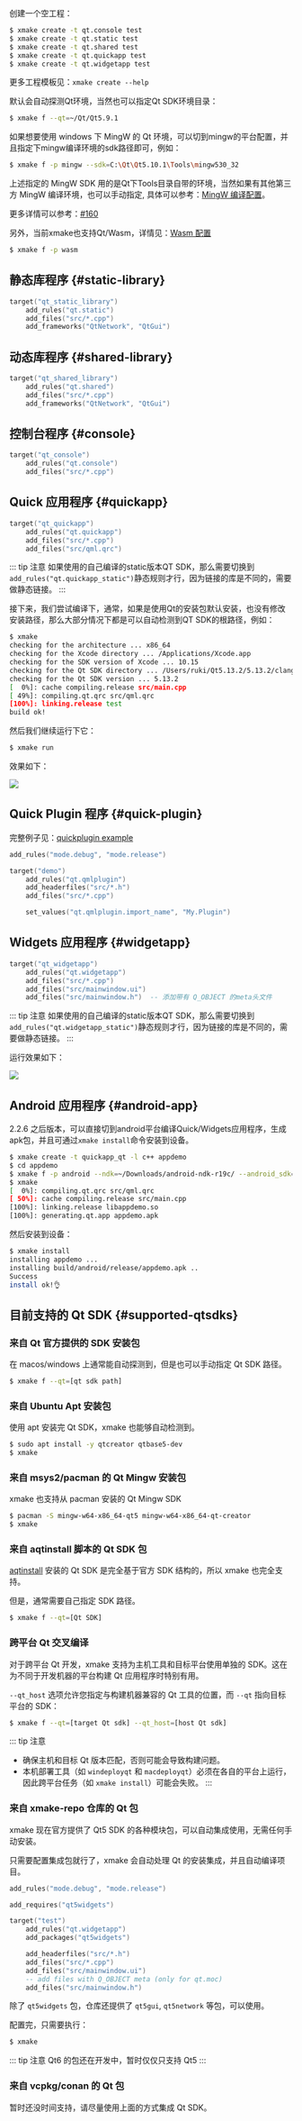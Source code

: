 创建一个空工程：

```sh
$ xmake create -t qt.console test
$ xmake create -t qt.static test
$ xmake create -t qt.shared test
$ xmake create -t qt.quickapp test
$ xmake create -t qt.widgetapp test
```

更多工程模板见：`xmake create --help`

默认会自动探测Qt环境，当然也可以指定Qt SDK环境目录：

```sh
$ xmake f --qt=~/Qt/Qt5.9.1
```

如果想要使用 windows 下 MingW 的 Qt 环境，可以切到mingw的平台配置，并且指定下mingw编译环境的sdk路径即可，例如：

```sh
$ xmake f -p mingw --sdk=C:\Qt\Qt5.10.1\Tools\mingw530_32
```

上述指定的 MingW SDK 用的是Qt下Tools目录自带的环境，当然如果有其他第三方 MingW 编译环境，也可以手动指定,
具体可以参考：[MingW 编译配置](/zh/guide/basic-commands/build-configuration#mingw)。

更多详情可以参考：[#160](https://github.com/xmake-io/xmake/issues/160)

另外，当前xmake也支持Qt/Wasm，详情见：[Wasm 配置](/zh/guide/basic-commands/build-configuration#wasm-webassembly)

```sh
$ xmake f -p wasm
```

## 静态库程序 {#static-library}

```lua
target("qt_static_library")
    add_rules("qt.static")
    add_files("src/*.cpp")
    add_frameworks("QtNetwork", "QtGui")
```

## 动态库程序 {#shared-library}

```lua
target("qt_shared_library")
    add_rules("qt.shared")
    add_files("src/*.cpp")
    add_frameworks("QtNetwork", "QtGui")
```

## 控制台程序 {#console}

```lua
target("qt_console")
    add_rules("qt.console")
    add_files("src/*.cpp")
```

## Quick 应用程序 {#quickapp}

```lua
target("qt_quickapp")
    add_rules("qt.quickapp")
    add_files("src/*.cpp")
    add_files("src/qml.qrc")
```

::: tip 注意
如果使用的自己编译的static版本QT SDK，那么需要切换到`add_rules("qt.quickapp_static")`静态规则才行，因为链接的库是不同的，需要做静态链接。
:::

接下来，我们尝试编译下，通常，如果是使用Qt的安装包默认安装，也没有修改安装路径，那么大部分情况下都是可以自动检测到QT SDK的根路径，例如：

```sh
$ xmake
checking for the architecture ... x86_64
checking for the Xcode directory ... /Applications/Xcode.app
checking for the SDK version of Xcode ... 10.15
checking for the Qt SDK directory ... /Users/ruki/Qt5.13.2/5.13.2/clang_64
checking for the Qt SDK version ... 5.13.2
[  0%]: cache compiling.release src/main.cpp
[ 49%]: compiling.qt.qrc src/qml.qrc
[100%]: linking.release test
build ok!
```

然后我们继续运行下它：

```sh
$ xmake run
```

效果如下：

![](/assets/img/guide/qt_quickapp.png)

## Quick Plugin 程序 {#quick-plugin}

完整例子见：[quickplugin example](https://github.com/xmake-io/xmake/tree/master/tests/projects/qt/quickplugin)

```lua
add_rules("mode.debug", "mode.release")

target("demo")
    add_rules("qt.qmlplugin")
    add_headerfiles("src/*.h")
    add_files("src/*.cpp")

    set_values("qt.qmlplugin.import_name", "My.Plugin")
```

## Widgets 应用程序 {#widgetapp}

```lua
target("qt_widgetapp")
    add_rules("qt.widgetapp")
    add_files("src/*.cpp")
    add_files("src/mainwindow.ui")
    add_files("src/mainwindow.h")  -- 添加带有 Q_OBJECT 的meta头文件
```

::: tip 注意
如果使用的自己编译的static版本QT SDK，那么需要切换到`add_rules("qt.widgetapp_static")`静态规则才行，因为链接的库是不同的，需要做静态链接。
:::

运行效果如下：

![](/assets/img/guide/qt_widgetapp.png)


## Android 应用程序 {#android-app}

2.2.6 之后版本，可以直接切到android平台编译Quick/Widgets应用程序，生成apk包，并且可通过`xmake install`命令安装到设备。

```sh
$ xmake create -t quickapp_qt -l c++ appdemo
$ cd appdemo
$ xmake f -p android --ndk=~/Downloads/android-ndk-r19c/ --android_sdk=~/Library/Android/sdk/ -c
$ xmake
[  0%]: compiling.qt.qrc src/qml.qrc
[ 50%]: cache compiling.release src/main.cpp
[100%]: linking.release libappdemo.so
[100%]: generating.qt.app appdemo.apk
```

然后安装到设备：

```sh
$ xmake install
installing appdemo ...
installing build/android/release/appdemo.apk ..
Success
install ok!👌
```

## 目前支持的 Qt SDK {#supported-qtsdks}

### 来自 Qt 官方提供的 SDK 安装包

在 macos/windows 上通常能自动探测到，但是也可以手动指定 Qt SDK 路径。

```sh
$ xmake f --qt=[qt sdk path]
```

### 来自 Ubuntu Apt 安装包

使用 apt 安装完 Qt SDK，xmake 也能够自动检测到。

```sh
$ sudo apt install -y qtcreator qtbase5-dev
$ xmake
```

### 来自 msys2/pacman 的 Qt Mingw 安装包

xmake 也支持从 pacman 安装的 Qt Mingw SDK

```sh
$ pacman -S mingw-w64-x86_64-qt5 mingw-w64-x86_64-qt-creator
$ xmake
```

### 来自 aqtinstall 脚本的 Qt SDK 包

[aqtinstall](https://github.com/miurahr/aqtinstall) 安装的 Qt SDK 是完全基于官方 SDK 结构的，所以 xmake 也完全支持。

但是，通常需要自己指定 SDK 路径。

```sh
$ xmake f --qt=[Qt SDK]
```

### 跨平台 Qt 交叉编译

对于跨平台 Qt 开发，xmake 支持为主机工具和目标平台使用单独的 SDK。这在为不同于开发机器的平台构建 Qt 应用程序时特别有用。

`--qt_host` 选项允许您指定与构建机器兼容的 Qt 工具的位置，而 `--qt` 指向目标平台的 SDK：

```sh
$ xmake f --qt=[target Qt sdk] --qt_host=[host Qt sdk]
```

::: tip 注意
- 确保主机和目标 Qt 版本匹配，否则可能会导致构建问题。
- 本机部署工具（如 `windeployqt` 和 `macdeployqt`）必须在各自的平台上运行，因此跨平台任务（如 `xmake install`）可能会失败。
:::

### 来自 xmake-repo 仓库的 Qt 包

xmake 现在官方提供了 Qt5 SDK 的各种模块包，可以自动集成使用，无需任何手动安装。

只需要配置集成包就行了，xmake 会自动处理 Qt 的安装集成，并且自动编译项目。

```lua
add_rules("mode.debug", "mode.release")

add_requires("qt5widgets")

target("test")
    add_rules("qt.widgetapp")
    add_packages("qt5widgets")

    add_headerfiles("src/*.h")
    add_files("src/*.cpp")
    add_files("src/mainwindow.ui")
    -- add files with Q_OBJECT meta (only for qt.moc)
    add_files("src/mainwindow.h")
```

除了 `qt5widgets` 包，仓库还提供了 `qt5gui`, `qt5network` 等包，可以使用。

配置完，只需要执行：

```sh
$ xmake
```

::: tip 注意
Qt6 的包还在开发中，暂时仅仅只支持 Qt5
:::

### 来自 vcpkg/conan 的 Qt 包

暂时还没时间支持，请尽量使用上面的方式集成 Qt SDK。
